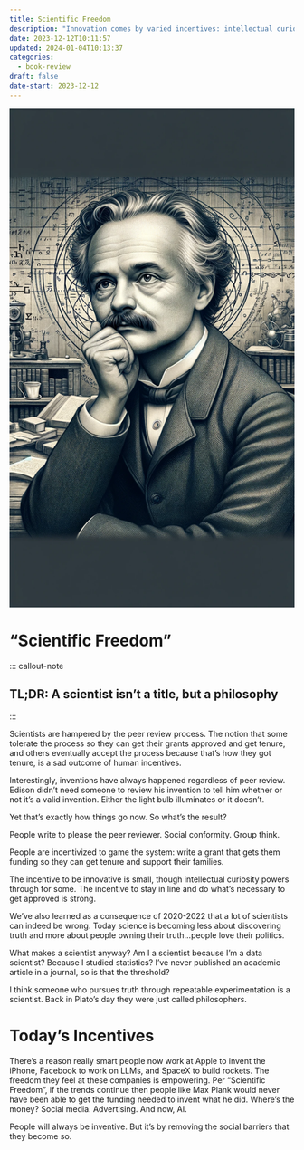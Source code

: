 ```yaml
---
title: Scientific Freedom
description: "Innovation comes by varied incentives: intellectual curiosity and economic incentive"
date: 2023-12-12T10:11:57
updated: 2024-01-04T10:13:37
categories:
  - book-review
draft: false
date-start: 2023-12-12
---
```



![Max Plank, GPT 4](../img/book-scientific-freedom.jpeg)

# “Scientific Freedom”

::: callout-note
## TL;DR: A scientist isn’t a title, but a philosophy
:::

Scientists are hampered by the peer review process. The notion that some tolerate the process so they can get their grants approved and get tenure, and others eventually accept the process because that’s how they got tenure, is a sad outcome of human incentives.

Interestingly, inventions have always happened regardless of peer review. Edison didn’t need someone to review his invention to tell him whether or not it’s a valid invention. Either the light bulb illuminates or it doesn’t.

Yet that’s exactly how things go now. So what’s the result?

People write to please the peer reviewer. Social conformity. Group think.

People are incentivized to game the system: write a grant that gets them funding so they can get tenure and support their families.

The incentive to be innovative is small, though intellectual curiosity powers through for some. The incentive to stay in line and do what’s necessary to get approved is strong.

We’ve also learned as a consequence of 2020-2022 that a lot of scientists can indeed be wrong. Today science is becoming less about discovering truth and more about people owning their truth…people love their politics.

What makes a scientist anyway? Am I a scientist because I’m a data scientist? Because I studied statistics? I’ve never published an academic article in a journal, so is that the threshold?

I think someone who pursues truth through repeatable experimentation is a scientist. Back in Plato’s day they were just called philosophers.

# Today’s Incentives

There’s a reason really smart people now work at Apple to invent the iPhone, Facebook to work on LLMs, and SpaceX to build rockets. The freedom they feel at these companies is empowering. Per “Scientific Freedom”, if the trends continue then people like Max Plank would never have been able to get the funding needed to invent what he did. Where’s the money? Social media. Advertising. And now, AI.

People will always be inventive. But it’s by removing the social barriers that they become so.
